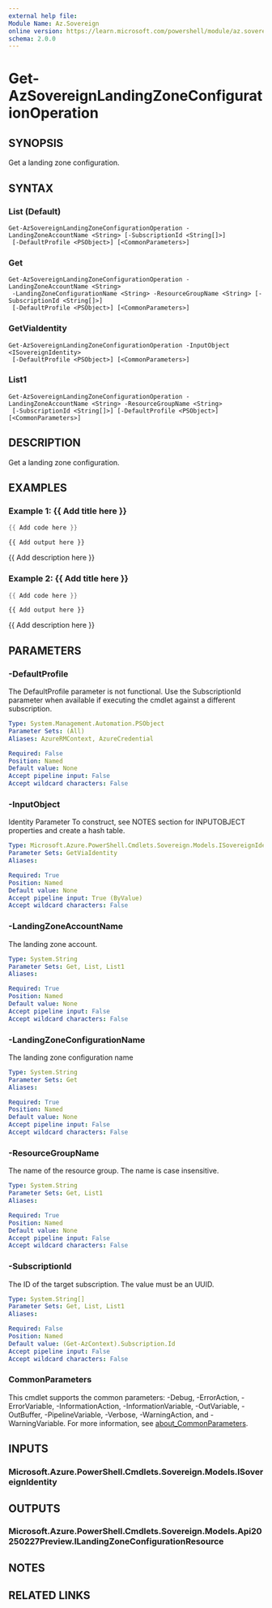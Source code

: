```yaml
---
external help file:
Module Name: Az.Sovereign
online version: https://learn.microsoft.com/powershell/module/az.sovereign/get-azsovereignlandingzoneconfigurationoperation
schema: 2.0.0
---
```


# Get-AzSovereignLandingZoneConfigurationOperation

## SYNOPSIS
Get a landing zone configuration.

## SYNTAX

### List (Default)
```
Get-AzSovereignLandingZoneConfigurationOperation -LandingZoneAccountName <String> [-SubscriptionId <String[]>]
 [-DefaultProfile <PSObject>] [<CommonParameters>]
```

### Get
```
Get-AzSovereignLandingZoneConfigurationOperation -LandingZoneAccountName <String>
 -LandingZoneConfigurationName <String> -ResourceGroupName <String> [-SubscriptionId <String[]>]
 [-DefaultProfile <PSObject>] [<CommonParameters>]
```

### GetViaIdentity
```
Get-AzSovereignLandingZoneConfigurationOperation -InputObject <ISovereignIdentity>
 [-DefaultProfile <PSObject>] [<CommonParameters>]
```

### List1
```
Get-AzSovereignLandingZoneConfigurationOperation -LandingZoneAccountName <String> -ResourceGroupName <String>
 [-SubscriptionId <String[]>] [-DefaultProfile <PSObject>] [<CommonParameters>]
```

## DESCRIPTION
Get a landing zone configuration.

## EXAMPLES

### Example 1: {{ Add title here }}
```powershell
{{ Add code here }}
```

```output
{{ Add output here }}
```

{{ Add description here }}

### Example 2: {{ Add title here }}
```powershell
{{ Add code here }}
```

```output
{{ Add output here }}
```

{{ Add description here }}

## PARAMETERS

### -DefaultProfile
The DefaultProfile parameter is not functional.
Use the SubscriptionId parameter when available if executing the cmdlet against a different subscription.

```yaml
Type: System.Management.Automation.PSObject
Parameter Sets: (All)
Aliases: AzureRMContext, AzureCredential

Required: False
Position: Named
Default value: None
Accept pipeline input: False
Accept wildcard characters: False
```

### -InputObject
Identity Parameter
To construct, see NOTES section for INPUTOBJECT properties and create a hash table.

```yaml
Type: Microsoft.Azure.PowerShell.Cmdlets.Sovereign.Models.ISovereignIdentity
Parameter Sets: GetViaIdentity
Aliases:

Required: True
Position: Named
Default value: None
Accept pipeline input: True (ByValue)
Accept wildcard characters: False
```

### -LandingZoneAccountName
The landing zone account.

```yaml
Type: System.String
Parameter Sets: Get, List, List1
Aliases:

Required: True
Position: Named
Default value: None
Accept pipeline input: False
Accept wildcard characters: False
```

### -LandingZoneConfigurationName
The landing zone configuration name

```yaml
Type: System.String
Parameter Sets: Get
Aliases:

Required: True
Position: Named
Default value: None
Accept pipeline input: False
Accept wildcard characters: False
```

### -ResourceGroupName
The name of the resource group.
The name is case insensitive.

```yaml
Type: System.String
Parameter Sets: Get, List1
Aliases:

Required: True
Position: Named
Default value: None
Accept pipeline input: False
Accept wildcard characters: False
```

### -SubscriptionId
The ID of the target subscription.
The value must be an UUID.

```yaml
Type: System.String[]
Parameter Sets: Get, List, List1
Aliases:

Required: False
Position: Named
Default value: (Get-AzContext).Subscription.Id
Accept pipeline input: False
Accept wildcard characters: False
```

### CommonParameters
This cmdlet supports the common parameters: -Debug, -ErrorAction, -ErrorVariable, -InformationAction, -InformationVariable, -OutVariable, -OutBuffer, -PipelineVariable, -Verbose, -WarningAction, and -WarningVariable. For more information, see [about_CommonParameters](http://go.microsoft.com/fwlink/?LinkID=113216).

## INPUTS

### Microsoft.Azure.PowerShell.Cmdlets.Sovereign.Models.ISovereignIdentity

## OUTPUTS

### Microsoft.Azure.PowerShell.Cmdlets.Sovereign.Models.Api20250227Preview.ILandingZoneConfigurationResource

## NOTES

## RELATED LINKS

